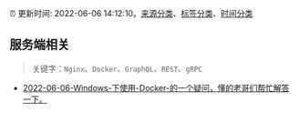 :alarm_clock: 更新时间: 2022-06-06 14:12:10。[来源分类](../README.md)、[标签分类](../TAGS.md)、[时间分类](../TIMELINE.md)

## 服务端相关


> 关键字：`Nginx`、`Docker`、`GraphQL`、`REST`、`gRPC`



- [2022-06-06-Windows-下使用-Docker-的一个疑问，懂的老哥们帮忙解答一下。](https://www.v2ex.com/t/857686) 